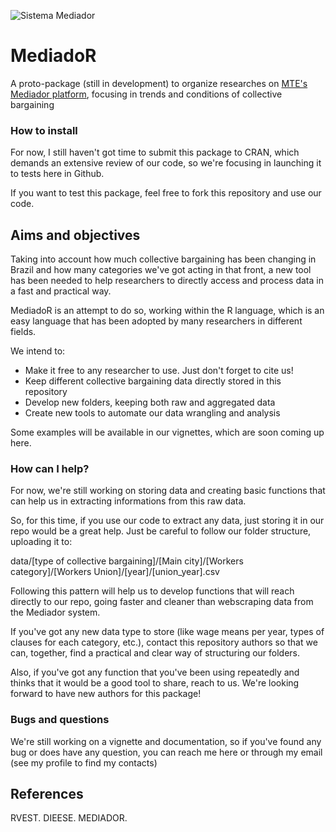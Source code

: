 ![Sistema Mediador](link)

# MediadoR
A proto-package (still in development) to organize researches on [MTE's Mediador platform](http://www3.mte.gov.br/sistemas/mediador), focusing in trends and conditions of collective bargaining

### How to install

For now, I still haven't got time to submit this package to CRAN, which demands an extensive review of our code, so we're focusing in launching it to tests here in Github.

If you want to test this package, feel free to fork this repository and use our code.

## Aims and objectives

Taking into account how much collective bargaining has been changing in Brazil and how many categories we've got acting in that front, a new tool has been needed to help researchers to directly access and process data in a fast and practical way.

MediadoR is an attempt to do so, working within the R language, which is an easy language that has been adopted by many researchers in different fields. 

We intend to:

- Make it free to any researcher to use. Just don't forget to cite us!
- Keep different collective bargaining data directly stored in this repository
- Develop new folders, keeping both raw and aggregated data
- Create new tools to automate our data wrangling and analysis

Some examples will be available in our vignettes, which are soon coming up here.

### How can I help?

For now, we're still working on storing data and creating basic functions that can help us in extracting informations from this raw data.

So, for this time, if you use our code to extract any data, just storing it in our repo would be a great help. Just be careful to follow our folder structure, uploading it to:

data/[type of collective bargaining]/[Main city]/[Workers category]/[Workers Union]/[year]/[union_year].csv

Following this pattern will help us to develop functions that will reach directly to our repo, going faster and cleaner than webscraping data from the Mediador system.

If you've got any new data type to store (like wage means per year, types of clauses for each category, etc.), contact this repository authors so that we can, together, find a practical and clear way of structuring our folders.

Also, if you've got any function that you've been using repeatedly and thinks that it would be a good tool to share, reach to us. We're looking forward to have new authors for this package!

### Bugs and questions

We're still working on a vignette and documentation, so if you've found any bug or does have any question, you can reach me here or through my email (see my profile to find my contacts)

## References

RVEST.
DIEESE.
MEDIADOR.


